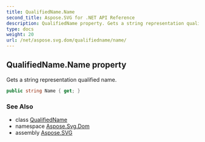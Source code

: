 ```yaml
---
title: QualifiedName.Name
second_title: Aspose.SVG for .NET API Reference
description: QualifiedName property. Gets a string representation qualified name
type: docs
weight: 20
url: /net/aspose.svg.dom/qualifiedname/name/
---
```

## QualifiedName.Name property

Gets a string representation qualified name.

```csharp
public string Name { get; }
```

### See Also

* class [QualifiedName](../)
* namespace [Aspose.Svg.Dom](../../../aspose.svg.dom/)
* assembly [Aspose.SVG](../../../)
